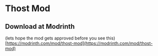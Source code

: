 # Thost Mod

## Download at Modrinth

(lets hope the mod gets approved before you see this) <br>
[https://modrinth.com/mod/thost-mod](https://modrinth.com/mod/thost-mod)

